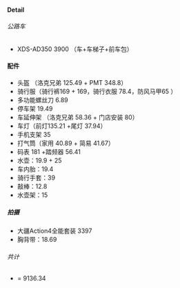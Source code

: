#### Detail

###### 公路车 

- XDS-AD350 3900 （车+车梯子+前车包）

#### 配件

- 头盔 （洛克兄弟 125.49 + PMT 348.8）
- 骑行服（骑行裤169 + 169，骑行衣服 78.4，防风马甲65 ）
- 多功能螺丝刀 6.89
- 停车架 19.49
- 车延伸架 （洛克兄弟 58.36 + 门店安装 80）
- 车灯（前灯135.21 +尾灯 37.94）
- 手机支架 35
- 打气筒（家用 40.89 + 简易 41.67）
- 码表 181 +踏频器 56.41
- 水壶：19.9 + 25
- 车内胎：19.4
- 骑行手套：39
- 敲棒：12.8
- 水壶架：15

##### 拍摄

- 大疆Action4全能套装 3397
- 胸背带：18.69

###### 共计

- = 9136.34

 